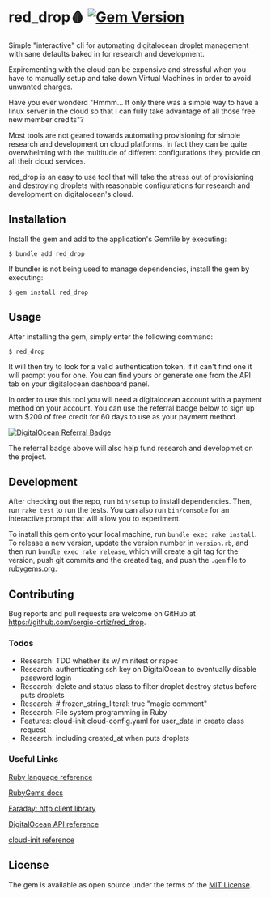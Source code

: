 # red_drop:drop_of_blood: [![Gem Version](https://badge.fury.io/rb/red_drop.svg)](https://badge.fury.io/rb/red_drop)

Simple "interactive" cli for automating digitalocean droplet management with sane defaults baked in for research and development.

Expirementing with the cloud can be expensive and stressful when you have to manually setup and take down Virtual Machines in order to avoid unwanted charges.

Have you ever wonderd "Hmmm... If only there was a simple way to have a linux server in the cloud so that I can fully take advantage of all those free new member credits"?

Most tools are not geared towards automating provisioning for simple research and development on cloud platforms. In fact they can be quite overwhelming with the multitude of different configurations they provide on all their cloud services.

red_drop is an easy to use tool that will take the stress out of provisioning and destroying droplets with reasonable configurations for research and development on digitalocean's cloud.

## Installation

Install the gem and add to the application's Gemfile by executing:

    $ bundle add red_drop

If bundler is not being used to manage dependencies, install the gem by executing:

    $ gem install red_drop

## Usage

After installing the gem, simply enter the following command:

    $ red_drop

It will then try to look for a valid authentication token. If it can't find one it will prompt you for one. You can find yours or generate one from the API tab on your digitalocean dashboard panel.

In order to use this tool you will need a digitalocean account with a payment method on your account. You can use the referral badge below to sign up with $200 of free credit for 60 days to use as your payment method.

[![DigitalOcean Referral Badge](https://web-platforms.sfo2.digitaloceanspaces.com/WWW/Badge%203.svg)](https://www.digitalocean.com/?refcode=9a321408e86f&utm_campaign=Referral_Invite&utm_medium=Referral_Program&utm_source=badge)

The referral badge above will also help fund research and developmet on the project.

## Development

After checking out the repo, run `bin/setup` to install dependencies. Then, run `rake test` to run the tests. You can also run `bin/console` for an interactive prompt that will allow you to experiment.

To install this gem onto your local machine, run `bundle exec rake install`. To release a new version, update the version number in `version.rb`, and then run `bundle exec rake release`, which will create a git tag for the version, push git commits and the created tag, and push the `.gem` file to [rubygems.org](https://rubygems.org).

## Contributing

Bug reports and pull requests are welcome on GitHub at https://github.com/sergio-ortiz/red_drop.

### Todos

-   Research: TDD whether its w/ minitest or rspec
-   Research: authenticating ssh key on DigitalOcean to eventually disable password login
-   Research: delete and status class to filter droplet destroy status before puts droplets
-   Research: \# frozen_string_literal: true "magic comment"
-   Research: File system programming in Ruby
-   Features: cloud-init cloud-config.yaml for user_data in create class request
-   Research: including created_at when puts droplets

### Useful Links

[Ruby language reference](https://www.ruby-lang.org/en/)

[RubyGems docs](https://guides.rubygems.org/)

[Faraday: http client library](https://lostisland.github.io/faraday/)

[DigitalOcean API reference](https://docs.digitalocean.com/reference/api/)

[cloud-init reference](https://cloudinit.readthedocs.io/en/latest/topics/modules.html)

## License

The gem is available as open source under the terms of the [MIT License](https://opensource.org/licenses/MIT).
